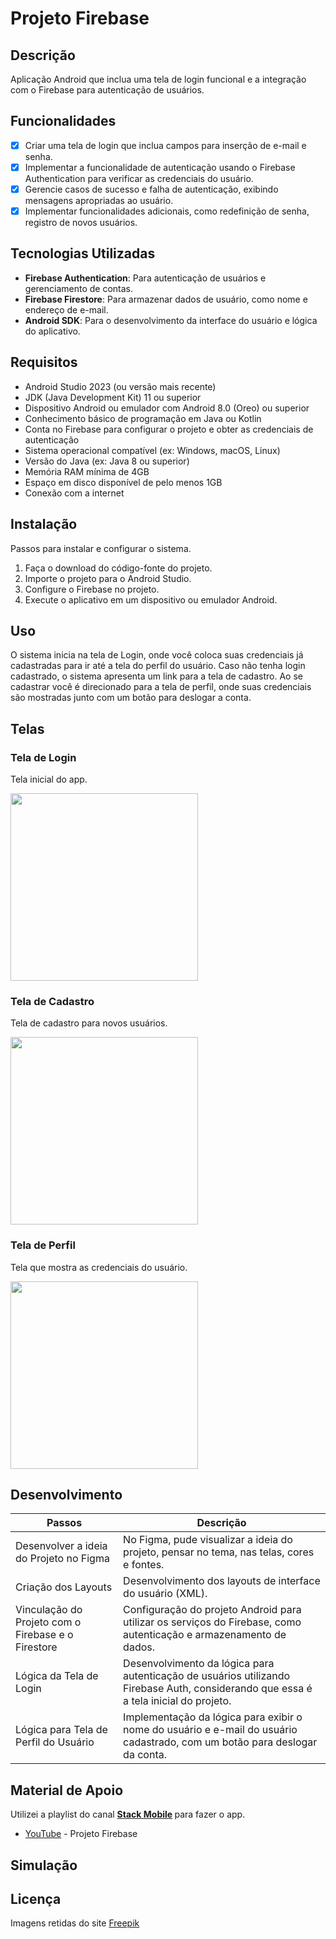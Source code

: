 # Projeto Firebase

## Descrição

Aplicação Android que inclua uma tela de login funcional e a integração com o Firebase para autenticação de usuários.

## Funcionalidades

- [X] Criar uma tela de login que inclua campos para inserção de e-mail e senha.
- [X] Implementar a funcionalidade de autenticação usando o Firebase Authentication para verificar as credenciais do usuário.
- [X] Gerencie casos de sucesso e falha de autenticação, exibindo mensagens apropriadas ao usuário.
- [X] Implementar funcionalidades adicionais, como redefinição de senha, registro de novos usuários.

## Tecnologias Utilizadas

- **Firebase Authentication**: Para autenticação de usuários e gerenciamento de contas.
- **Firebase Firestore**: Para armazenar dados de usuário, como nome e endereço de e-mail.
- **Android SDK**: Para o desenvolvimento da interface do usuário e lógica do aplicativo.

## Requisitos

- Android Studio 2023 (ou versão mais recente)
- JDK (Java Development Kit) 11 ou superior
- Dispositivo Android ou emulador com Android 8.0 (Oreo) ou superior
- Conhecimento básico de programação em Java ou Kotlin
- Conta no Firebase para configurar o projeto e obter as credenciais de autenticação
- Sistema operacional compatível (ex: Windows, macOS, Linux)
- Versão do Java (ex: Java 8 ou superior)
- Memória RAM mínima de 4GB
- Espaço em disco disponível de pelo menos 1GB
- Conexão com a internet

## Instalação

Passos para instalar e configurar o sistema.

1. Faça o download do código-fonte do projeto.
2. Importe o projeto para o Android Studio.
3. Configure o Firebase no projeto.
4. Execute o aplicativo em um dispositivo ou emulador Android.

## Uso

O sistema inicia na tela de Login, onde você coloca suas credenciais já cadastradas para ir até a tela do perfil do usuário.
Caso não tenha login cadastrado, o sistema apresenta um link para a tela de cadastro.
Ao se cadastrar você é direcionado para a tela de perfil, onde suas credenciais são mostradas junto com um botão para deslogar a conta.

## Telas
### Tela de Login
<p>Tela inicial do app.</p>
<img src="" width="300">

### Tela de Cadastro
<p>Tela de cadastro para novos usuários.</p>
<img src="" width="300">

### Tela de Perfil
<p>Tela que mostra as credenciais do usuário.</p>
<img src="" width="300">

## Desenvolvimento

| Passos                                     | Descrição
|--------------------------------------------|----------------------------------------------------------------------------------------------------------------------------------------|
| Desenvolver a ideia do Projeto no Figma    | No Figma, pude visualizar a ideia do projeto, pensar no tema, nas telas, cores e fontes. |
| Criação dos Layouts                        | Desenvolvimento dos layouts de interface do usuário (XML). |
| Vinculação do Projeto com o Firebase e o Firestore | Configuração do projeto Android para utilizar os serviços do Firebase, como autenticação e armazenamento de dados. |  
| Lógica da Tela de Login                  | Desenvolvimento da lógica para autenticação de usuários utilizando Firebase Auth, considerando que essa é a tela inicial do projeto. |        | Lógica da Tela de Cadastro               | Implementação da lógica para validação de campos vazios, verificação de emails válidos entre outras tratativas de excessões.|
| Lógica para Tela de Perfil do Usuário    | Implementação da lógica para exibir o nome do usuário e e-mail do usuário cadastrado, com um botão para deslogar da conta.|

## Material de Apoio

Utilizei a playlist do canal <strong> [Stack Mobile](https://www.youtube.com/@StackMobile) </strong> para fazer o app. 

- [YouTube](https://youtube.com/playlist?list=PLizN3WA8HR1y0DMrcNIz8sZvzXzRM-WNQ&si=aB-BtaJLrla-aD2n) -  Projeto Firebase

## Simulação



## Licença
Imagens retidas do site [Freepik](https://br.freepik.com)

